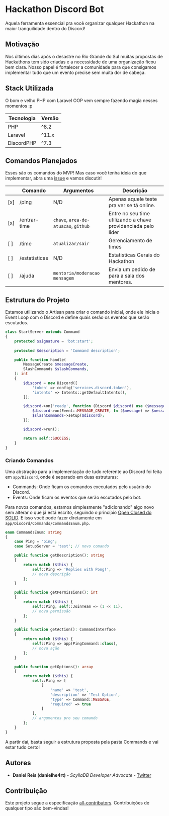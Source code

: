 # Hackathon Discord Bot

Aquela ferramenta essencial pra você organizar qualquer Hackathon na maior tranquilidade dentro do Discord!

## Motivação

Nos últimos dias após o desastre no Rio Grande do Sul muitas propostas de Hackathons tem sido criadas e a necessidade de
uma organização ficou bem clara. Nosso papel é fortalecer a comunidade para que consigamos implementar tudo que um
evento
precise sem muita dor de cabeça.

## Stack Utilizada

O bom e velho PHP com Laravel OOP vem sempre fazendo magia nesses momentos :p

| Tecnologia | Versão |
|------------|--------|
| PHP        | ^8.2   |
| Laravel    | ^11.x  |
| DiscordPHP | ^7.3   |

## Comandos Planejados

Esses são os comandos do MVP! Mas caso você tenha ideia do que implementar, abra
uma [issue](https://github.com/TechPeloRS/discord-bot/issues/new) e vamos discutir!

|     | Comando       | Argumentos                           | Descrição                                                     |
|-----|---------------|--------------------------------------|---------------------------------------------------------------|
| [x] | /ping         | N/D                                  | Apenas aquele teste pra ver se tá online.                     |
| [x] | /entrar-time  | `chave`, `area-de-atuacao`, `github` | Entre no seu time utilizando a chave providenciada pelo lider |
| [ ] | /time         | `atualizar/sair`                     | Gerenciamento de times                                        |
| [ ] | /estatisticas | N/D                                  | Estatisticas Gerais do Hackathon                              |
| [ ] | /ajuda        | `mentoria/moderacao` `mensagem`      | Envia um pedido de para a sala dos mentores.                  |

## Estrutura do Projeto

Estamos utilizando o Artisan para criar o comando inicial, onde ele inicia o Event Loop com o Discord e define quais
serão os eventos que serão escutados.

`````php
class StartServer extends Command
{
    protected $signature = 'bot:start';
    
    protected $description = 'Command description';

    public function handle(
        MessageCreate $messageCreate,
        SlashCommands $slashCommands,
    ): int
    {
        $discord = new Discord([
            'token' => config('services.discord.token'),
            'intents' => Intents::getDefaultIntents(),
        ]);

        $discord->on('ready', function (Discord $discord) use ($messageCreate, $slashCommands){
            $discord->on(Event::MESSAGE_CREATE, fn ($message) => $messageCreate->handle($message, $discord));
            $slashCommands->setup($discord);
        });

        $discord->run();

        return self::SUCCESS;
    }
}
`````

### Criando Comandos

Uma abstração para a implementação de tudo referente ao Discord foi feita em `app/Discord`, onde é separado em duas
estruturas:

- Commands: Onde ficam os comandos executados pelo usuário do Discord.
- Events: Onde ficam os eventos que serão escutados pelo bot.

Para novos comandos, estamos simplesmente "adicionando" algo novo sem alterar o que já está escrito, seguindo o
princípio [Open Closed do SOLID](https://github.com/danielhe4rt/solid4noobs). E isso você pode fazer diretamente em 
`app/Discord/Commands/CommandsEnum.php`.

`````php
enum CommandsEnum: string
{
    case Ping = 'ping';
    case SetupServer = 'test'; // novo comando

    public function getDescription(): string
    {
        return match ($this) {
            self::Ping => 'Replies with Pong!',
            // nova descrição
        };
    }

    public function getPermissions(): int
    {
        return match ($this) {
            self::Ping, self::JoinTeam => (1 << 11),
            // nova permissão
        };
    }

    public function getAction(): CommandInterface
    {
        return match ($this) {
            self::Ping => app(PingCommand::class),
            // nova ação
        };
    }

    public function getOptions(): array
    {
        return match ($this) {
            self::Ping => [
                [
                    'name' => 'test',
                    'description' => 'Test Option',
                    'type' => Command::MESSAGE,
                    'required' => true
                ]
            ],
            // argumentos pro seu comando
        };
    }
}
`````

A partir daí, basta seguir a estrutura proposta pela pasta Commands e vai estar tudo certo!

## Autores

- **Daniel Reis (danielhe4rt)** - _ScyllaDB Developer Advocate_ - [Twitter](https://twitter.com/danielhe4rt)

## Contribuição

Este projeto segue a especificação [all-contributors](https://github.com/all-contributors/all-contributors).
Contribuições de qualquer tipo são bem-vindas!

